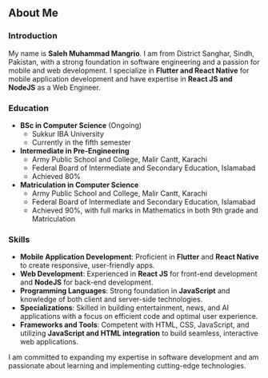 ## About Me

### Introduction
My name is **Saleh Muhammad Mangrio**. I am from District Sanghar, Sindh, Pakistan, with a strong foundation in software engineering and a passion for mobile and web development. I specialize in **Flutter and React Native** for mobile application development and have expertise in **React JS and NodeJS** as a Web Engineer.

### Education
- **BSc in Computer Science** (Ongoing)  
  - Sukkur IBA University  
  - Currently in the fifth semester  
- **Intermediate in Pre-Engineering**  
  - Army Public School and College, Malir Cantt, Karachi  
  - Federal Board of Intermediate and Secondary Education, Islamabad  
  - Achieved 80%
- **Matriculation in Computer Science**  
  - Army Public School and College, Malir Cantt, Karachi  
  - Federal Board of Intermediate and Secondary Education, Islamabad  
  - Achieved 90%, with full marks in Mathematics in both 9th grade and Matriculation

### Skills
- **Mobile Application Development**: Proficient in **Flutter** and **React Native** to create responsive, user-friendly apps.
- **Web Development**: Experienced in **React JS** for front-end development and **NodeJS** for back-end development.
- **Programming Languages**: Strong foundation in **JavaScript** and knowledge of both client and server-side technologies.
- **Specializations**: Skilled in building entertainment, news, and AI applications with a focus on efficient code and optimal user experience.
- **Frameworks and Tools**: Competent with HTML, CSS, JavaScript, and utilizing **JavaScript and HTML integration** to build seamless, interactive web applications.

I am committed to expanding my expertise in software development and am passionate about learning and implementing cutting-edge technologies.
